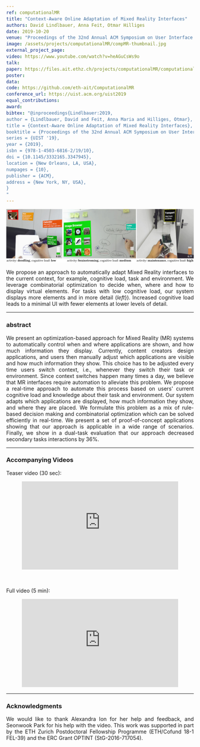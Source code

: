 ```yaml
---
ref: computationalMR
title: "Context-Aware Online Adaptation of Mixed Reality Interfaces"
authors: David Lindlbauer, Anna Feit, Otmar Hilliges
date: 2019-10-20
venue: "Proceedings of the 32nd Annual ACM Symposium on User Interface Software and Technology"
image: /assets/projects/computationalMR/compMR-thumbnail.jpg
external_project_page: 
video: https://www.youtube.com/watch?v=heAGuCsWs9o
talk: 
paper: https://files.ait.ethz.ch/projects/computationalMR/computationalMR_preprint.pdf
poster: 
data: 
code: https://github.com/eth-ait/ComputationalMR
conference_url: https://uist.acm.org/uist2019
equal_contributions: 
award: 
bibtex: "@inproceedings{Lindlbauer:2019,
author = {Lindlbauer, David and Feit, Anna Maria and Hilliges, Otmar},
title = {Context-Aware Online Adaptation of Mixed Reality Interfaces},
booktitle = {Proceedings of the 32nd Annual ACM Symposium on User Interface Software and Technology},
series = {UIST '19},
year = {2019},
isbn = {978-1-4503-6816-2/19/10},
doi = {10.1145/3332165.3347945},
location = {New Orleans, LA, USA},
numpages = {10},
publisher = {ACM},
address = {New York, NY, USA},
}
"
---
```



<img class="fullcol" src="/assets/projects/computationalMR/compMR-teaser.jpg" alt="Teaser-Picture" />

<p align="justify">
    <span class="figurecap">
        We propose an approach to automatically adapt Mixed Reality interfaces to the current context, for example, cognitive load, task and environment. We leverage combinatorial optimization to decide when, where and how to display virtual elements. For tasks with low cognitive load, our system displays more elements and in more detail (<i>left</i>}). Increased cognitive load leads to a minimal UI with fewer elements at lower levels of detail.
    </span>
</p>
<hr />
        


<h3>abstract</h3>
<p align="justify">
  We present an optimization-based approach for Mixed Reality (MR) systems to automatically control when and where applications are shown, and how much information they display.
  Currently, content creators design applications, and users then manually adjust which applications are visible and how much information they show.
  This choice has to be adjusted every time users switch context, i.e., whenever they switch their task or environment.
  Since context switches happen many times a day, we believe that MR interfaces require automation to alleviate this problem.
  We propose a real-time approach to automate this process based on users' current cognitive load and knowledge about their task and environment.
  Our system adapts which applications are displayed, how much information they show, and where they are placed. We formulate this problem as a mix of rule-based decision making and combinatorial optimization which can be solved efficiently in real-time.
  We present a set of proof-of-concept applications showing that our approach is applicable in a wide range of scenarios.
  Finally, we show in a dual-task evaluation that our approach decreased secondary tasks interactions by 36%.
</p>
<hr />  


<h3>Accompanying Videos</h3>
<p>
Teaser video (30 sec):
<div class="video" align="center">
  <iframe width="420" height="237" src="https://www.youtube.com/embed/geZjEqrZ1fI" frameborder="0" allowfullscreen></iframe>
</div>
</p>
<br />
<p>
Full video (5 min):
<div class="video" align="center">
  <iframe width="420" height="237" src="https://www.youtube.com/embed/heAGuCsWs9o" frameborder="0" allowfullscreen></iframe>
</div>
</p>
<hr />
    


<!--
<div class="fullcol">
    <h3>additional results</h3>
    <br/>
    <img class="halfcol" src="<?php ait_root_dir();?>projects/2016/deformables/bar_small.png" alt="Teaser-Picture" />
    <img class="halfcol" src="<?php ait_root_dir();?>projects/2016/deformables/organ_stacked_small.png" alt="Teaser-Picture" />
    <div class="halfcol">
        <p align="justify">
            <span class="figurecap">
                Top row: schematic sensor routings obtained using our tool with automatic sensor refinement.
                Middle row: fabricated device.
                Bottom row: Ground truth (gray) vs. reconstruction (orange). Insets show error on a heat map scale, with maximum error (white) at 22 mm (darker is better).
            </span>
        </p>
    </div>
    <div class="halfcol">
        <p align="justify">
            <span class="figurecap">
                Two example deformations of the organ pipe model designed with our method. Ground truth (gray) vs. reconstruction (orange).
            </span>
        </p>
    </div>
</div> -->

<!-- <div class="fullcol">
    <br/><br/>
    <img class="fullcol" src="<?php ait_root_dir();?>projects/2016/deformables/sheet_squared_small.png" alt="Teaser-Picture" />
    <p align="justify">
        <span class="figurecap">
            Snapshots of the design process. Top Row: the user placed, refined,
            and edited four sensors (left); Reconstruction error is expected to be very low (right). Bottom row: Interaction
            with fabricated device (left) and ground truth comparison (right).
        </span>
    </p>
    <hr />
    <br/>
    <br/>
</div> -->

<h3>Acknowledgments</h3>
<p align="justify">
  We would like to thank Alexandra Ion for her help and feedback, and Seonwook Park for his help with the video.
  This work was supported in part by the ETH Zurich Postdoctoral Fellowship Programme (ETH/Cofund 18-1 FEL-39) and the ERC Grant OPTINT (StG-2016-717054).
</p>